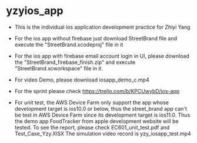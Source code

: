 # yzyios_app

  * This is the individual ios application development practice for Zhiyi Yang
  * For the ios app without firebase just download StreetBrand file and execute the "StreetBrand.xcodeproj" file in it
  
  * For the ios app with firebase email account login in UI, please download the "StreetBrand_firebase_finish.zip" and execute "StreetBrand.xcworkspace" file in it.
  
  * For video Demo, please download iosapp_demo_c.mp4
  
  * For the sprint please check https://trello.com/b/KPCUwybD/ios-app

  * For unit test, the AWS Device Farm only support the app whose development target is ios10.0 or below, thus the street_brand app can't be test in AWS Device Farm since its development target is ios11.0. Thus the demo app FoodTracker from apple development website will be tested. To see the report, please check EC601_unit_test.pdf and Test_Case_Yzy.XlSX The simulation video record is yzy_iosapp_test.mp4
